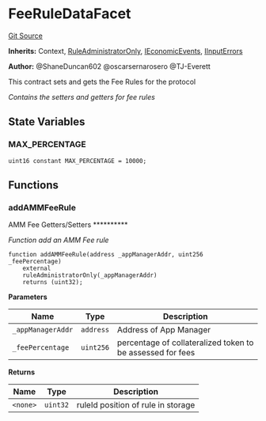 # FeeRuleDataFacet
[Git Source](https://github.com/thrackle-io/tron/blob/ee06788a23623ed28309de5232eaff934d34a0fe/src/protocol/economic/ruleProcessor/FeeRuleDataFacet.sol)

**Inherits:**
Context, [RuleAdministratorOnly](/src/protocol/economic/RuleAdministratorOnly.sol/contract.RuleAdministratorOnly.md), [IEconomicEvents](/src/common/IEvents.sol/interface.IEconomicEvents.md), [IInputErrors](/src/common/IErrors.sol/interface.IInputErrors.md)

**Author:**
@ShaneDuncan602 @oscarsernarosero @TJ-Everett

This contract sets and gets the Fee Rules for the protocol

*Contains the setters and getters for fee rules*


## State Variables
### MAX_PERCENTAGE

```solidity
uint16 constant MAX_PERCENTAGE = 10000;
```


## Functions
### addAMMFeeRule

AMM Fee Getters/Setters **********

*Function add an AMM Fee rule*


```solidity
function addAMMFeeRule(address _appManagerAddr, uint256 _feePercentage)
    external
    ruleAdministratorOnly(_appManagerAddr)
    returns (uint32);
```
**Parameters**

|Name|Type|Description|
|----|----|-----------|
|`_appManagerAddr`|`address`|Address of App Manager|
|`_feePercentage`|`uint256`|percentage of collateralized token to be assessed for fees|

**Returns**

|Name|Type|Description|
|----|----|-----------|
|`<none>`|`uint32`|ruleId position of rule in storage|


